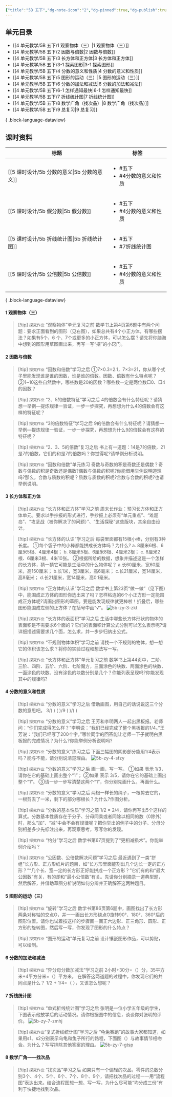 ```yaml
---
{"title":"5B 五下","dg-note-icon":"2","dg-pinned":true,"dg-publish":true,"permalink":"/4 单元教学/5B 五下/","pinned":true,"dgPassFrontmatter":true,"noteIcon":"2"}
---
```



## 单元目录

- [[4 单元教学/5B 五下/1 观察物体（三）\|1 观察物体（三）]]
- [[4 单元教学/5B 五下/2 因数与倍数\|2 因数与倍数]]
- [[4 单元教学/5B 五下/3 长方体和正方体\|3 长方体和正方体]]
- [[4 单元教学/5B 五下/3-1 探索图形\|3-1 探索图形]]
- [[4 单元教学/5B 五下/4 分数的意义和性质\|4 分数的意义和性质]]
- [[4 单元教学/5B 五下/5 图形的运动（三）\|5 图形的运动（三）]]
- [[4 单元教学/5B 五下/6 分数的加法和减法\|6 分数的加法和减法]]
- [[4 单元教学/5B 五下/6-1 怎样通知最快\|6-1 怎样通知最快]]
- [[4 单元教学/5B 五下/7 折线统计图\|7 折线统计图]]
- [[4 单元教学/5B 五下/8 数学广角（找次品）\|8 数学广角（找次品）]]
- [[4 单元教学/5B 五下/9 总复习\|9 总复习]]

{ .block-language-dataview}

## 课时资料

| 标题                               | 标签                                       |
| -------------------------------- | ---------------------------------------- |
| [[5 课时设计/5b 分数的意义\|5b 分数的意义]] | <ul><li>#五下</li><li>#4分数的意义和性质</li></ul> |
| [[5 课时设计/5b 假分数\|5b 假分数]]     | <ul><li>#五下</li><li>#4分数的意义和性质</li></ul> |
| [[5 课时设计/5b 折线统计图\|5b 折线统计图]] | <ul><li>#五下</li><li>#7折线统计图</li></ul>    |
| [[5 课时设计/5b 公倍数\|5b 公倍数]]     | <ul><li>#五下</li><li>#4分数的意义和性质</li></ul> |

{ .block-language-dataview}


#### 1 观察物体（三）

> [!tip] `探究作业`  “观察物体”单元复习之前
> 数学书上第4页第6题中有两个问题：要求正面看到的图形（见右图），如果总共有4个小正方体，有哪些摆法？如果有5个、6
个、7个或更多的小正方体，可以怎么摆？请先将你脑海中想到的图形用草图画出来，再写一写“摆”的小窍门。

#### 2 因数与倍数

> [!tip] `探究作业` “因数和倍数”学习之后
> ①7×0.3=2.1，7×3=21，你从哪个式子里能发现谁是谁的因数，谁是谁的倍数。因数、倍数有什么特点呢？
> ②1~10这些自然数中，哪些数是20的因数？哪些数一定是两位数□0、□4的因数？

> [!tip] `探究作业` “2、5的倍数特征”学习之后
> 4的倍数会有什么特征呢？请猜想一举例—提炼规律一验证，一步一步探究，再想想为什么4的倍数会有这样的特征呢？

> [!tip] `探究作业` “3的倍数特征”学习之后
> 9的倍数会有什么特征呢？请猜想—举例—提炼规律一验证，一步一步探究，再想想为什么9的倍数会有这样的特征呢？

> [!tip] `探究作业` “2、3、5的倍数”复习之后
> 书上有一道题：14是7的倍数，21是7的倍数，它们的和是7的倍数吗？你觉得呢?请举例分析说明。

> [!tip] `探究作业` “因数和倍数”单元练习
> 奇数与奇数的积是奇数还是偶数？奇数与偶数的积是奇数还是偶数?偶数与偶数的积呢?你能借用举例说明道理吗?那么，合数与质数的积呢？质数与质数的积呢?合数与合数的积呢?也请举例说明。

#### 3 长方体和正方体

> [!tip] `探究作业` “长方体和正方体”学习之前
> 周末长作业：预习长方体和正方体单元。要求以手抄报的形式进行，手抄报上必须有“单元重点”、“难题岛”、“攻坚战（被你解决了的问题）”、“生活探秘”这些版块，其余自由设计。

> [!tip] `探究作业` “长方体的认识”学习之后
> 每袋里面都有15根小棒，分别有3种长度。
> ①每个袋子中的小棒都能拼成长方体吗？为什么?
>  a. 8厘米6根、6厘米5根、4厘米4根；
>  b. 8厘米5根、6厘米8根、4厘米2根；
>  c. 8厘米2根、6厘米3根、4米10张。
> ②根据所给的数据，想象并描述这是一个怎样的长方体，猜一猜它可能是生活中的什么物体呢？
> a.长60厘米，宽60厘米，高150厘米；
> b.长1米，宽3厘米，高6毫米；
> c.长21厘米，宽14厘米，高8毫米；
> d.长21厘米，宽14厘米，高0.1毫米。

> [!tip] `探究作业` “正方体的认识”学习之后
> 数学书上第23页“做一做”（见下图）中，能围成正方体的图形你选出来了吗？怎样粘连的6个小正方形一定能围成正方体呢?请画出图形的草图。要是能发现规律就更棒啦！折叠后，哪些图形能围成左侧的正方体？在括号中画“√”。
> ![5b-zy-3-zkt](https://r2.edui123.com/2024/02/5b-zy-3-zkt.JPG)

> [!tip] `探究作业` “长方体的表面积”学习之后
> 生活中哪些长方体形状的物体的表面积是不需要求6个面的？它们的表面积计算公式分别可以怎么表示呢?请详细描述需要求几个面，怎么求，并一步步归纳出公式。

> [!tip] `探究作业` “不规则物体体积”学习之前
> 请找一个不规则的物体，想一想它的体积该怎么求？将你的实验过程和想法写一写。

> [!tip] `探究作业` “长方体和正方体”单元复习之前
> 数学书上第44页中，二阶、三阶、四阶、五阶、六阶、七阶魔方，三面涂色的块数、两面涂色的块数、一面涂色的块数、没有涂色的块数分别是几个？你能列表呈现吗?你能发现其中的规律吗?

#### 4 分数的意义和性质

> [!tip] `探究作业` “分数的意义”学习之后
> 借助画图，用自己的话说说这三个分数的意思吧。
> 3/(  )    (  )/9    (  )/(  )

> [!tip] `探究作业` “分数的意义”学习之后
> 王芳和李明两人一起出黑板报。老师问：“你们完成得怎么样？”李明说：“我们已经完成了整个黑板报的1/4。”王芳说：“我们已经写了200个字。”哪位同学的回答能让老师一下子就明白黑板报的完成情况？为什么?你能举例分析说明吗?

> [!tip] `探究作业` “分数的意义”练习之后
> 下面三幅图的阴影部分能用1/4表示吗？能与不能，请分别说清楚理由。
> ![5b-zy-4-sfzy](https://r2.edui123.com/2024/02/5b-zy-4-sfzy.JPG)

> [!tip] `探究作业` “分数的意义”学习之后
> 画一画，写一写。
> ①如果                        表示 1/3，请你在它的基础上画出整个“1”；
> ②如果                        表示 3/5，请你在它的基础上画出整个“1”。
> ③请一步一步写清楚这两个“1”，你分别先画什么，再画什么。

> [!tip] `探究作业` “分数的意义”学习之后
> 两根一样长的绳子，一根剪去它的，一根剪去了一米，剩下的部分哪根长？为什么?作图分析。

> [!tip] `探究作业` “分数的基本性质”学习之前
> 1/2 = 2/4，请你再写出5个这样的算式。分数基本性质存在于分子、分母同乘或者同除以相同的数（0除外）时，那么“加”、“减”中会不会有规律呢？把你举出的例子中的分子、分母分别相差多少先标注出来，再观察思考，写写你的发现。

> [!tip] `探究作业` “约分”学习之后
> 数学书第67页提到了“更相减损术”。你能举例介绍吗？

> [!tip] `探究作业` “公因数、公倍数解决问题”学习之后
> 最近遇到了一类“拼组”长方形、正方形纸片的题目，如“长方形里面能割出几个边长一定的正方形？”“几个长、宽一定的长方形正好能拼成一个正方形？”它们有的和“最大公因数”有关，有的却和“最小公倍数”有关。先请你分别摘录一道典型题，然后解答，并借助草图分析说明如何分辨并正确解答这两种题目。

#### 5 图形的运动（三）

> [!tip] `探究作业` “旋转”学习之后
> 数学书第86页第6题中，画图找出了长方形两条对称轴的交点O，并一一画出长方形绕点O旋转90°、180°、360°后的图形位置。请你也试着按这样的步骤画一画正六边形、正三角形、圆形、正方形的旋转图，然后写一写，你发现了图形的什么特点？

> [!tip] `探究作业` “图形的运动”单元复习之前
> 设计镶嵌图形作品，可以剪贴，可以绘制。

#### 6 分数的加法和减法

> [!tip] `探究作业` “异分母分数加减法”学习之前
> 2小时+30分=（）分，35平方米+4平方分米=（）平方米。
> 在解答这两道题的过程中，你发现它们的共同点是什么？ 1/2 + 1/4=（  ），又该怎么想呢？

#### 7 折线统计图

> [!tip] `探究作业` “单式折线统计图”学习之后
> 张明是一位小学五年级的学生，下图表示他放学后的活动情况。请你根据图中的信息，谈谈你对张明的评价。
> ![5b-zy-7-zmhj](https://r2.edui123.com/2024/02/5b-zy-7-zmhj.JPG)

> [!tip] `探究作业`“复式折线统计图”学习之后
> “龟兔赛跑”的故事大家都知道，如果用s1、s2分别表示乌龟和兔子所行的路程，下面图（）与故事情节相吻合。为什么？写写排除其他答案的理由。
> ![5b-zy-7-gtsp](https://r2.edui123.com/2024/02/5b-zy-7-gtsp.JPG)

#### 8 数学广角——找次品

> [!tip] `探究作业` “找次品”学习之后
> 如果只有一个偏轻的次品，零件的总数分别3个、4个、5个、6个、7个、8个、9个，请把找次品的过程一一用“流程图”表达出来。结合流程图想一想、写一写，为什么尽可能“均分成三份”有利于快捷地找到次品。